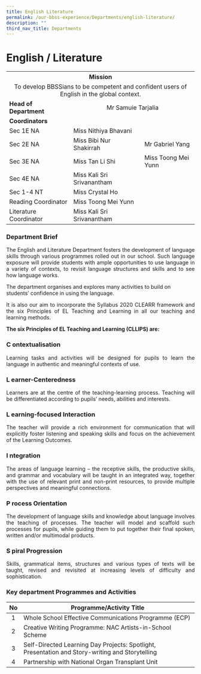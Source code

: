 ```yaml
---
title: English Literature
permalink: /our-bbss-experience/Departments/english-literature/
description: ""
third_nav_title: Departments
---
```

# English / Literature
<div>
<div>
<table>
<tbody>
<tr>
<th colspan="3"  style="text-align:center">Mission</th>
</tr>
<tr>
<td colspan="3" style="text-align:center">To develop BBSSians to be competent and confident users of English in the global context.</td>
</tr>
<tr>
<td><strong>Head of Department</strong></td>
<td colspan="2" style="text-align: center;">Mr Samuie Tarjalia</td>
</tr>
<tr>
<td><strong>Coordinators</strong></td>
</tr>
<tr>
<td>Sec 1E NA</td>
<td>Miss Nithiya Bhavani</td>
</tr>
<tr>
<td>Sec 2E NA&nbsp;</td>
<td>Miss Bibi Nur Shakirrah&nbsp;</td>
<td>Mr Gabriel Yang</td>
</tr>
<tr>
<td>Sec 3E NA</td>
<td>Miss Tan Li Shi</td>
<td>Miss Toong Mei Yunn</td>
</tr>
<tr>
<td>Sec 4E NA</td>
<td>Miss Kali Sri Srivanantham</td>
</tr>
<tr>
<td>Sec 1-4 NT</td>
<td>Miss Crystal Ho</td>
</tr>
<tr>
<td>Reading Coordinator</td>
<td>Miss Toong Mei Yunn&nbsp;</td>
</tr>
<tr>
<td>Literature Coordinator&nbsp;</td>
<td>Miss Kali Sri Srivanantham</td>
</tr>
</tbody>
</table>
</div>
</div>

### Department Brief

<p style="text-align: justify;">The English and Literature Department fosters the development of language skills through various programmes rolled out in our school. Such language exposure will provide students with ample opportunities to use language in a variety of contexts, to revisit language structures and skills and to see how language works.  </p>
  
The department organises and explores many activities to build on students’ confidence in using the language.  
  
<p style="text-align: justify;">It is also our aim to incorporate the Syllabus 2020 CLEARR framework and the six Principles of EL Teaching and Learning in all our teaching and learning methods.</p>

**The six Principles of EL Teaching and Learning (CLLIPS) are:**

### C ontextualisation

<p style="text-align: justify;">Learning tasks and activities will be designed for pupils to learn the language in authentic and meaningful contexts of use.</p>

### L earner-Centeredness

<p style="text-align: justify;">Learners are at the centre of the teaching-learning process. Teaching will be differentiated according to pupils’ needs, abilities and interests.</p>

### L earning-focused Interaction

<p style="text-align: justify;">The teacher will provide a rich environment for communication that will explicitly foster listening and speaking skills and focus on the achievement of the Learning Outcomes.</p>

### I ntegration

<p style="text-align: justify;">The areas of language learning – the receptive skills, the productive skills, and grammar and vocabulary will be taught in an integrated way, together with the use of relevant print and non-print resources, to provide multiple perspectives and meaningful connections.</p>

### P rocess Orientation

<p style="text-align: justify;">The development of language skills and knowledge about language involves the teaching of processes. The teacher will model and scaffold such processes for pupils, while guiding them to put together their final spoken, written and/or multimodal products.</p>

### S piral Progression

<p style="text-align: justify;">Skills, grammatical items, structures and various types of texts will be taught, revised and revisited at increasing levels of difficulty and sophistication. </p>

### Key department Programmes and Activities

| No |                                     Programme/Activity Title                                    |
|:--:|---------------------------------|
|  1 | Whole School Effective Communications Programme (ECP)                                           |
|  2 | Creative Writing Programme: NAC Artists-in-School Scheme                                        |
|  3 | Self-Directed Learning Day Projects: Spotlight, Presentation and Story-writing and Storytelling |
|  4 | Partnership with National Organ Transplant Unit                                                 |